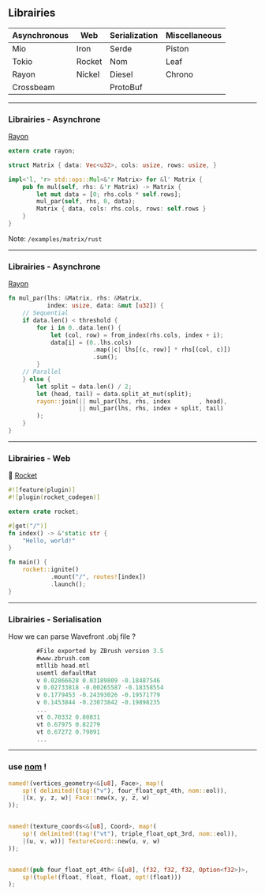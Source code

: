 ## Librairies

| Asynchronous | Web | Serialization | Miscellaneous |
| ---------- | --- | ------------- | ------ |
| Mio | Iron | Serde | Piston |
| Tokio | Rocket | Nom | Leaf |
| Rayon | Nickel | Diesel | Chrono |
| Crossbeam | | ProtoBuf | |

---

### Librairies - Asynchrone

[Rayon](https://github.com/nikomatsakis/rayon)

```rust
extern crate rayon;

struct Matrix { data: Vec<u32>, cols: usize, rows: usize, }

impl<'l, 'r> std::ops::Mul<&'r Matrix> for &l' Matrix {
    pub fn mul(self, rhs: &'r Matrix) -> Matrix {
        let mut data = [0; rhs.cols * self.rows];
        mul_par(self, rhs, 0, data);
        Matrix { data, cols: rhs.cols, rows: self.rows }
    }
}
```

Note:
`/examples/matrix/rust`

---

### Librairies - Asynchrone

[Rayon](https://github.com/nikomatsakis/rayon)

```rust
fn mul_par(lhs: &Matrix, rhs: &Matrix,
           index: usize, data: &mut [u32]) {
    // Sequential
    if data.len() < threshold {
        for i in 0..data.len() {
            let (col, row) = from_index(rhs.cols, index + i);
            data[i] = (0..lhs.cols)
                        .map(|c| lhs[(c, row)] * rhs[(col, c)])
                        .sum();
        }
    // Parallel
    } else {
        let split = data.len() / 2;
        let (head, tail) = data.split_at_mut(split);
        rayon::join(|| mul_par(lhs, rhs, index        , head),
                    || mul_par(lhs, rhs, index + split, tail)
        );
    }
}
```

---

### Librairies - Web

🚀 [Rocket](https://rocket.rs/)

```rust
#![feature(plugin)]
#![plugin(rocket_codegen)]

extern crate rocket;

#[get("/")]
fn index() -> &'static str {
    "Hello, world!"
}

fn main() {
    rocket::ignite()
            .mount("/", routes![index])
            .launch();
}
```

---

### Librairies - Serialisation

How we can parse Wavefront .obj file ?

```rust
        #File exported by ZBrush version 3.5
        #www.zbrush.com
        mtllib head.mtl
        usemtl defaultMat
        v 0.02866628 0.03189809 -0.18487546
        v 0.02733818 -0.00265587 -0.18358554
        v 0.1779453 -0.24393026 -0.19571779
        v 0.1453844 -0.23073842 -0.19898235
        ...
        vt 0.70332 0.80831
        vt 0.67975 0.82279
        vt 0.67272 0.79891
        ...
```

---

### use [nom](https://github.com/Geal/nom) !

```rust
named!(vertices_geometry<&[u8], Face>, map!(
    sp!( delimited!(tag!("v"), four_float_opt_4th, nom::eol)),
    |(x, y, z, w)| Face::new(x, y, z, w)
));


named!(texture_coords<&[u8], Coord>, map!(
    sp!( delimited!(tag!("vt"), triple_float_opt_3rd, nom::eol)),
    |(u, v, w))| TextureCoord::new(u, v, w)
));


named!(pub four_float_opt_4th< &[u8], (f32, f32, f32, Option<f32>)>, 
    sp!(tuple!(float, float, float, opt!(float)))
);
```
